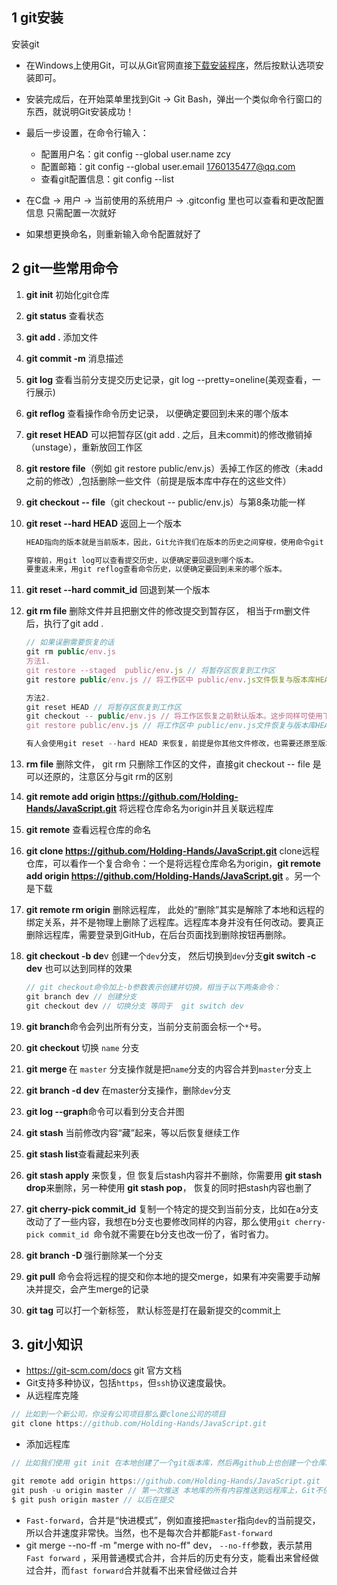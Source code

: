 ## 1 git安装

安装git

* 在Windows上使用Git，可以从Git官网直接[下载安装程序](https://git-scm.com/downloads)，然后按默认选项安装即可。

* 安装完成后，在开始菜单里找到Git -> Git Bash，弹出一个类似命令行窗口的东西，就说明Git安装成功！

* 最后一步设置，在命令行输入： 
  * 配置用户名：git config --global user.name zcy
  * 配置邮箱：git config --global user.email 1760135477@qq.com
  * 查看git配置信息：git config --list

* 在C盘  -> 用户 -> 当前使用的系统用户 -> .gitconfig 里也可以查看和更改配置信息 只需配置一次就好

* 如果想更换命名，则重新输入命令配置就好了

## 2 git一些常用命令

1. **git init** 初始化git仓库

2. **git status** 查看状态

3. **git add .** 添加文件

4. **git commit -m** 消息描述

5. **git log** 查看当前分支提交历史记录，git log --pretty=oneline(美观查看，一行展示)

6. **git reflog** 查看操作命令历史记录， 以便确定要回到未来的哪个版本 

7. **git reset HEAD**  可以把暂存区(git add . 之后，且未commit)的修改撤销掉（unstage），重新放回工作区

8. **git restore file**（例如 git restore public/env.js）丢掉工作区的修改（未add之前的修改）,包括删除一些文件（前提是版本库中存在的这些文件）

9. **git checkout -- file**（git checkout -- public/env.js）与第8条功能一样

10. **git reset --hard HEAD** 返回上一个版本

    ```js
    HEAD指向的版本就是当前版本，因此，Git允许我们在版本的历史之间穿梭，使用命令git reset --hard commit_id。
    
    穿梭前，用git log可以查看提交历史，以便确定要回退到哪个版本。
    要重返未来，用git reflog查看命令历史，以便确定要回到未来的哪个版本。
    ```

11. **git reset --hard commit_id** 回退到某一个版本

12. **git rm file** 删除文件并且把删文件的修改提交到暂存区， 相当于rm删文件后，执行了git add .

    ```js
    // 如果误删需要恢复的话
    git rm public/env.js
    方法1.
    git restore --staged  public/env.js // 将暂存区恢复到工作区
    git restore public/env.js // 将工作区中 public/env.js文件恢复与版本库HEAD中一样的版本
    
    方法2.
    git reset HEAD // 将暂存区恢复到工作区
    git checkout -- public/env.js // 将工作区恢复之前默认版本。这步同样可使用下面代码替代
    git restore public/env.js // 将工作区中 public/env.js文件恢复与版本库HEAD中一样的版本
    
    有人会使用git reset --hard HEAD 来恢复，前提是你其他文件修改，也需要还原至版本库中一致，就相当于整体撤销修改。上面两种是撤销部分文件夹修改
    ```

13. **rm file**  删除文件， git rm 只删除工作区的文件，直接git checkout -- file 是可以还原的，注意区分与git rm的区别

14. **git remote add origin https://github.com/Holding-Hands/JavaScript.git** 将远程仓库命名为origin并且关联远程库

15. **git remote** 查看远程仓库的命名

16. **git clone https://github.com/Holding-Hands/JavaScript.git** clone远程仓库，可以看作一个复合命令：一个是将远程仓库命名为origin，**git remote add origin https://github.com/Holding-Hands/JavaScript.git** 。另一个是下载

17. **git remote rm origin**  删除远程库， 此处的“删除”其实是解除了本地和远程的绑定关系，并不是物理上删除了远程库。远程库本身并没有任何改动。要真正删除远程库，需要登录到GitHub，在后台页面找到删除按钮再删除。 

18. **git checkout -b de**v 创建一个`dev`分支， 然后切换到`dev`分支**git switch -c dev** 也可以达到同样的效果

    ```js
    // git checkout命令加上-b参数表示创建并切换，相当于以下两条命令：
    git branch dev // 创建分支
    git checkout dev // 切换分支 等同于  git switch dev
    ```

19. **git branch**命令会列出所有分支，当前分支前面会标一个`*`号。 

20. **git checkout  <name>** 切换 `name` 分支

21. **git merge  <name>**  在 `master` 分支操作就是把`name`分支的内容合并到`master`分支上 

22. **git branch -d dev**  在master分支操作，删除`dev`分支 

23. **git log --graph**命令可以看到分支合并图 

24. **git stash**  当前修改内容“藏”起来，等以后恢复继续工作

25. **git stash list**查看藏起来列表

26. **git stash apply** 来恢复，但 恢复后stash内容并不删除，你需要用  **git stash drop**来删除，另一种使用 **git stash pop**， 恢复的同时把stash内容也删了 

27. **git cherry-pick commit_id**  复制一个特定的提交到当前分支，比如在a分支改动了了一些内容，我想在b分支也要修改同样的内容，那么使用`git cherry-pick commit_id `命令就不需要在b分支也改一份了，省时省力。

28. **git branch -D <name>**  强行删除某一个分支

29. **git pull** 命令会将远程的提交和你本地的提交merge，如果有冲突需要手动解决并提交，会产生merge的记录

30. **git tag  <name>** 可以打一个新标签， 默认标签是打在最新提交的commit上

## 3.  git小知识

* https://git-scm.com/docs git 官方文档
* Git支持多种协议，包括`https`，但`ssh`协议速度最快。
* 从远程库克隆

```js
// 比如到一个新公司，你没有公司项目那么要clone公司的项目
git clone https://github.com/Holding-Hands/JavaScript.git
```

* 添加远程库

```js
// 比如我们使用 git init 在本地创建了一个git版本库，然后再github上也创建一个仓库。我们需要把这两个仓库关联起来

git remote add origin https://github.com/Holding-Hands/JavaScript.git
git push -u origin master // 第一次推送 本地库的所有内容推送到远程库上，Git不但会把本地的master分支内容推送的远程新的master分支，还会把本地的master分支和远程的master分支关联起来，在以后的推送或者拉取时就可以简化命令。
$ git push origin master // 以后在提交
```

* `Fast-forward`，合并是“快进模式”，例如直接把`master`指向`dev`的当前提交，所以合并速度非常快。当然，也不是每次合并都能`Fast-forward`
* git merge --no-ff -m "merge with no-ff" dev， `--no-ff`参数，表示禁用`Fast forward` ，采用普通模式合并，合并后的历史有分支，能看出来曾经做过合并，而`fast forward`合并就看不出来曾经做过合并 